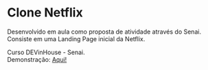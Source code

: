 # Clone Netflix

Desenvolvido em aula como proposta de atividade através do Senai.  
Consiste em uma Landing Page inicial da Netflix.

Curso DEVinHouse - Senai.       
Demonstração: [Aqui!](https://guilxp.github.io/Netflix_Clone/)
